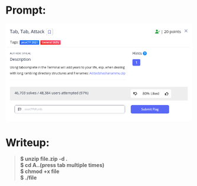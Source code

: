 <h1>
  Prompt:
</h1>

![alt text](prompt.png)

<h1>
  Writeup:
</h1>

> **$ unzip file.zip -d . <br>
> $ cd A..(press tab multiple times) <br>
> $ chmod +x file <br>
> $ ./file**
